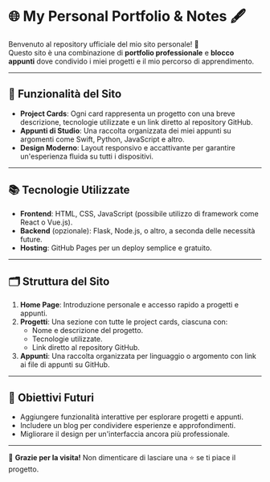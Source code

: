 # 🌐 My Personal Portfolio & Notes 🖋️

Benvenuto al repository ufficiale del mio sito personale! 🎉  
Questo sito è una combinazione di **portfolio professionale** e **blocco appunti** dove condivido i miei progetti e il mio percorso di apprendimento.

---

## 🚀 Funzionalità del Sito

- **Project Cards**: Ogni card rappresenta un progetto con una breve descrizione, tecnologie utilizzate e un link diretto al repository GitHub.  
- **Appunti di Studio**: Una raccolta organizzata dei miei appunti su argomenti come Swift, Python, JavaScript e altro.  
- **Design Moderno**: Layout responsivo e accattivante per garantire un'esperienza fluida su tutti i dispositivi.  

---

## 📚 Tecnologie Utilizzate

- **Frontend**: HTML, CSS, JavaScript (possibile utilizzo di framework come React o Vue.js).  
- **Backend** (opzionale): Flask, Node.js, o altro, a seconda delle necessità future.  
- **Hosting**: GitHub Pages per un deploy semplice e gratuito.  

---

## 🗂️ Struttura del Sito

1. **Home Page**: Introduzione personale e accesso rapido a progetti e appunti.  
2. **Progetti**: Una sezione con tutte le project cards, ciascuna con:
   - Nome e descrizione del progetto.
   - Tecnologie utilizzate.
   - Link diretto al repository GitHub.  
3. **Appunti**: Una raccolta organizzata per linguaggio o argomento con link ai file di appunti su GitHub.  

---

## 🎯 Obiettivi Futuri

- Aggiungere funzionalità interattive per esplorare progetti e appunti.  
- Includere un blog per condividere esperienze e approfondimenti.  
- Migliorare il design per un'interfaccia ancora più professionale.  

---

🌟 **Grazie per la visita!** Non dimenticare di lasciare una ⭐ se ti piace il progetto.  
